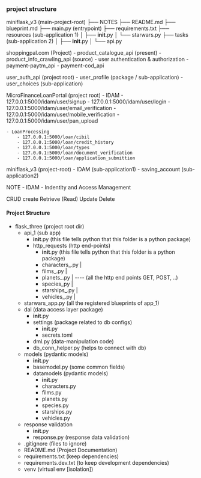 ### project structure


miniflask_v3   (main-project-root)
├── NOTES
├── README.md
├── blueprint.md
├── main.py    (entrypoint)
├── requirements.txt
├── resources  (sub-application 1)
│   ├── __init__.py
│   └── starwars.py
├── tasks      (sub-application 2)
│   ├── __init__.py
│   └── api.py

shoppingpal.com (Project) - product_catalogue_api (present) - product_info_crawling_api (source) - user authentication & authorization - payment-paytm_api - payment-cod_api


user_auth_api (project root)
    - user_profile  (package / sub-application)
    - user_choices  (sub-application)

MicroFinanceLoanPortal (project root)
    - IDAM 
        - 127.0.0.1:5000/idam/user/signup
        - 127.0.0.1:5000/idam/user/login
        - 127.0.0.1:5000/idam/user/email_verification
        - 127.0.0.1:5000/idam/user/mobile_verification
        - 127.0.0.1:5000/idam/user/pan_upload
        
    - LoanProcessing
        - 127.0.0.1:5000/loan/cibil
        - 127.0.0.1:5000/loan/credit_history
        - 127.0.0.1:5000/loan/types
        - 127.0.0.1:5000/loan/document_verification
        - 127.0.0.1:5000/loan/application_submittion
    



miniflask_v3  (project-root)
    - IDAM (sub-application1)
    - saving_account (sub-application2)


NOTE -
    IDAM - Indentity and Access Management

CRUD
create
Retrieve (Read)
Update
Delete


#### Project Structure
- flask_three  (project root dir)
    - api_1    (sub app)
      - __init__.py (this file tells python that this folder is a python package)
      - http_requests (http end-points)
        - __init__.py  (this file tells python that this folder is a python package)
        - characters_.py   |
        - films_.py        |
        - planets_.py      | ----  (all the http end points GET, POST, ..)
        - species_py       |
        - starships_.py    |
        - vehicles_.py     |
    - starwars_app.py   (all the registered blueprints of app_1)
    - dal     (data access layer package)
      - __init__.py 
      - settings (package related to db configs)
        - __init__.py
        - secrets.toml
      - dml.py (data-manipulation code)
      - db_conn_helper.py (helps to connect with db)
    - models (pydantic models)
      - __init__.py
      - basemodel.py    (some common fields)
      - datamodels      (pydantic models)
        - __init__.py
        - characters.py
        - films.py
        - planets.py
        - species.py
        - starships.py
        - vehicles.py
    - response validation
      - __init__.py
      - response.py (response data validation)
    - .gitignore  (files to ignore)
    - README.md (Project Documentation)
    - requirements.txt  (keep dependencies)
    - requirements.dev.txt (to keep development dependencies)
    - venv (virtual env [isolation])
